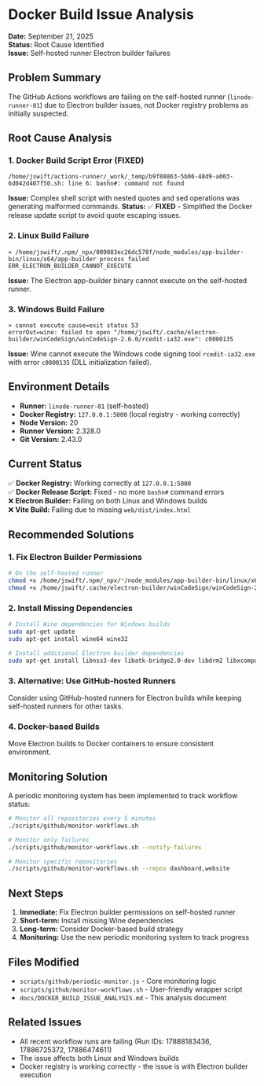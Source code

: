 # Docker Build Issue Analysis

**Date:** September 21, 2025  
**Status:** Root Cause Identified  
**Issue:** Self-hosted runner Electron builder failures

## Problem Summary

The GitHub Actions workflows are failing on the self-hosted runner (`linode-runner-01`) due to Electron builder issues, not Docker registry problems as initially suspected.

## Root Cause Analysis

### 1. Docker Build Script Error (FIXED)
```
/home/jswift/actions-runner/_work/_temp/b9f88863-5b06-48d9-a003-6d042d407f50.sh: line 6: bashn#: command not found
```

**Issue:** Complex shell script with nested quotes and sed operations was generating malformed commands.
**Status:** ✅ **FIXED** - Simplified the Docker release update script to avoid quote escaping issues.

### 2. Linux Build Failure
```
⨯ /home/jswift/.npm/_npx/009083ec26dc578f/node_modules/app-builder-bin/linux/x64/app-builder process failed ERR_ELECTRON_BUILDER_CANNOT_EXECUTE
```

**Issue:** The Electron app-builder binary cannot execute on the self-hosted runner.

### 3. Windows Build Failure
```
⨯ cannot execute cause=exit status 53
errorOut=wine: failed to open "/home/jswift/.cache/electron-builder/winCodeSign/winCodeSign-2.6.0/rcedit-ia32.exe": c0000135
```

**Issue:** Wine cannot execute the Windows code signing tool `rcedit-ia32.exe` with error `c0000135` (DLL initialization failed).

## Environment Details

- **Runner:** `linode-runner-01` (self-hosted)
- **Docker Registry:** `127.0.0.1:5000` (local registry - working correctly)
- **Node Version:** 20
- **Runner Version:** 2.328.0
- **Git Version:** 2.43.0

## Current Status

✅ **Docker Registry:** Working correctly at `127.0.0.1:5000`  
✅ **Docker Release Script:** Fixed - no more `bashn#` command errors  
❌ **Electron Builder:** Failing on both Linux and Windows builds  
❌ **Vite Build:** Failing due to missing `web/dist/index.html`  

## Recommended Solutions

### 1. Fix Electron Builder Permissions
```bash
# On the self-hosted runner
chmod +x /home/jswift/.npm/_npx/*/node_modules/app-builder-bin/linux/x64/app-builder
chmod +x /home/jswift/.cache/electron-builder/winCodeSign/winCodeSign-2.6.0/rcedit-ia32.exe
```

### 2. Install Missing Dependencies
```bash
# Install Wine dependencies for Windows builds
sudo apt-get update
sudo apt-get install wine64 wine32

# Install additional Electron builder dependencies
sudo apt-get install libnss3-dev libatk-bridge2.0-dev libdrm2 libxcomposite1 libxdamage1 libxrandr2 libgbm1 libxss1 libasound2
```

### 3. Alternative: Use GitHub-hosted Runners
Consider using GitHub-hosted runners for Electron builds while keeping self-hosted runners for other tasks.

### 4. Docker-based Builds
Move Electron builds to Docker containers to ensure consistent environment.

## Monitoring Solution

A periodic monitoring system has been implemented to track workflow status:

```bash
# Monitor all repositories every 5 minutes
./scripts/github/monitor-workflows.sh

# Monitor only failures
./scripts/github/monitor-workflows.sh --notify-failures

# Monitor specific repositories
./scripts/github/monitor-workflows.sh --repos dashboard,website
```

## Next Steps

1. **Immediate:** Fix Electron builder permissions on self-hosted runner
2. **Short-term:** Install missing Wine dependencies
3. **Long-term:** Consider Docker-based build strategy
4. **Monitoring:** Use the new periodic monitoring system to track progress

## Files Modified

- `scripts/github/periodic-monitor.js` - Core monitoring logic
- `scripts/github/monitor-workflows.sh` - User-friendly wrapper script
- `docs/DOCKER_BUILD_ISSUE_ANALYSIS.md` - This analysis document

## Related Issues

- All recent workflow runs are failing (Run IDs: 17888183436, 17886725372, 17886474611)
- The issue affects both Linux and Windows builds
- Docker registry is working correctly - the issue is with Electron builder execution
